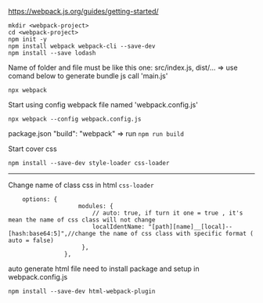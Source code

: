 https://webpack.js.org/guides/getting-started/

```
mkdir <webpack-project>
cd <webpack-project>
npm init -y
npm install webpack webpack-cli --save-dev
npm install --save lodash

```

Name of folder and file must be like this one: src/index.js, dist/...
=> use comand below to generate bundle js call 'main.js'
```
npx webpack
```

Start using config webpack file named 'webpack.config.js'
```
npx webpack --config webpack.config.js
```

package.json 
"build": "webpack"
=> run ``` npm run build ```

Start cover css
```
npm install --save-dev style-loader css-loader
```

***
Change name of class css in html ```css-loader```
```
	options: {
			        modules: {
			        	// auto: true, if turn it one = true , it's mean the name of css class will not change
			          	localIdentName: "[path][name]__[local]--[hash:base64:5]",//change the name of css class with specific format ( auto = false)
			         },
		        },
```

auto generate html file need to install package and setup in webpack.config.js
```
npm install --save-dev html-webpack-plugin
```